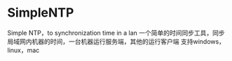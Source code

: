 # SimpleNTP
Simple NTP，to synchronization time in a lan
一个简单的时间同步工具，同步局域网内机器的时间，一台机器运行服务端，其他的运行客户端
支持windows，linux，mac
